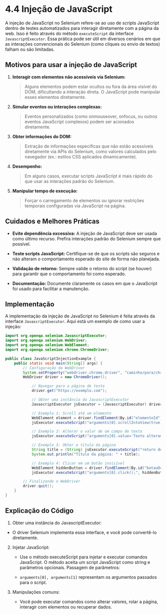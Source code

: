# 4.4 Injeção de JavaScript

A injeção de JavaScript no Selenium refere-se ao uso de scripts JavaScript dentro de testes automatizados para interagir diretamente com a página da web. Isso é feito através do método `executeScript` da interface `JavascriptExecutor`. Essa prática pode ser útil em diversos cenários em que as interações convencionais do Selenium (como cliques ou envio de textos) falham ou são limitadas.

## Motivos para usar a injeção de JavaScript

1. **Interagir com elementos não acessíveis via Selenium:**

      > Alguns elementos podem estar ocultos ou fora da área visível do DOM, dificultando a interação direta. O JavaScript pode manipular esses elementos diretamente.

2. **Simular eventos ou interações complexas:**

      > Eventos personalizados (como onmouseover, onfocus, ou outros eventos JavaScript complexos) podem ser acionados diretamente.

3. **Obter informações do DOM:**

      > Extração de informações específicas que não estão acessíveis diretamente via APIs do Selenium, como valores calculados pelo navegador (ex.: estilos CSS aplicados dinamicamente).

4. **Desempenho:**

      > Em alguns casos, executar scripts JavaScript é mais rápido do que usar as interações padrão do Selenium.

5. **Manipular tempo de execução:**

      > Forçar o carregamento de elementos ou ignorar restrições temporais configuradas via JavaScript na página.


## Cuidados e Melhores Práticas

- **Evite dependência excessiva:** A injeção de JavaScript deve ser usada como último recurso. Prefira interações padrão do Selenium sempre que possível.

- **Teste scripts JavaScript:** Certifique-se de que os scripts são seguros e não alteram o comportamento esperado do site de forma não planejada.

- **Validação de retorno:** Sempre valide o retorno do script (se houver) para garantir que o comportamento foi como esperado.

- **Documentação:** Documente claramente os casos em que o JavaScript foi usado para facilitar a manutenção.

## Implementação

A implementação da injeção de JavaScript no Selenium é feita através da interface ``JavascriptExecutor``. Aqui está um exemplo de como usar a injeção:

```Java
import org.openqa.selenium.JavascriptExecutor;
import org.openqa.selenium.WebDriver;
import org.openqa.selenium.WebElement;
import org.openqa.selenium.chrome.ChromeDriver;

public class JavaScriptInjectionExample {
    public static void main(String[] args) {
        // Configuração do WebDriver
        System.setProperty("webdriver.chrome.driver", "caminho/para/chromedriver");
        WebDriver driver = new ChromeDriver();

            // Navegar para a página de teste
            driver.get("https://exemplo.com");

            // Obter uma instância do JavascriptExecutor
            JavascriptExecutor jsExecutor = (JavascriptExecutor) driver;

            // Exemplo 1: Scroll até um elemento
            WebElement element = driver.findElement(By.id("elementoId"));
            jsExecutor.executeScript("arguments[0].scrollIntoView(true);", element);

            // Exemplo 2: Alterar o valor de um campo de texto
            jsExecutor.executeScript("arguments[0].value='Texto alterado via JS';", element);

            // Exemplo 3: Obter o título da página
            String title = (String) jsExecutor.executeScript("return document.title;");
            System.out.println("Título da página: " + title);

            // Exemplo 4: Clicar em um botão invisível
            WebElement hiddenButton = driver.findElement(By.id("botaoOculto"));
            jsExecutor.executeScript("arguments[0].click();", hiddenButton);

        // Finalizando o WebDriver
        driver.quit();
    }
}

```

## Explicação do Código

1. Obter uma instância do JavascriptExecutor:

- O driver Selenium implementa essa interface, e você pode convertê-lo diretamente.

2. Injetar JavaScript:

   - Use o método executeScript para injetar e executar comandos JavaScript.
O método aceita um script JavaScript como string e parâmetros opcionais.
Passagem de parâmetros:

   - `arguments[0], arguments[1]` representam os argumentos passados para o script.

3. Manipulações comuns:

   - Você pode executar comandos como alterar valores, rolar a página, interagir com elementos ou recuperar dados.
